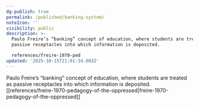 ```yaml
---
dg-publish: true
permalink: /published/banking-system/
noteIcon: ''
visibility: public
description: >-
  Paulo Freire’s “banking” concept of education, where students are treated as
  passive receptacles into which information is deposited.

  references/freire-1970-ped
updated: '2025-10-15T21:01:34.003Z'
---
```


Paulo Freire’s “banking” concept of education, where students are treated as passive receptacles into which information is deposited.
[[references/freire-1970-pedagogy-of-the-oppressed\|freire-1970-pedagogy-of-the-oppressed]]
